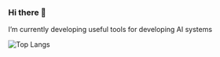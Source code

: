 ### Hi there 👋

<!--
**Sachin-2007/Sachin-2007** is a ✨ _special_ ✨ repository because its `README.md` (this file) appears on your GitHub profile.

Here are some ideas to get you started:
-->

I’m currently developing useful tools for developing AI systems

![Top Langs](https://github-readme-stats.vercel.app/api/top-langs/?username=Sachin-2007&show_icons=true&theme=github_dark&hide_border=true)
